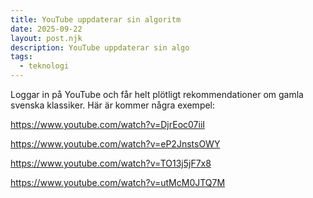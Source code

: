 ```yaml
---
title: YouTube uppdaterar sin algoritm
date: 2025-09-22
layout: post.njk 
description: YouTube uppdaterar sin algo
tags:
  - teknologi
---
```


Loggar in på YouTube och får helt plötligt rekommendationer om gamla svenska klassiker. Här är kommer några exempel:

<https://www.youtube.com/watch?v=DjrEoc07iiI>

<https://www.youtube.com/watch?v=eP2JnstsOWY>

<https://www.youtube.com/watch?v=TO13j5jF7x8>

<https://www.youtube.com/watch?v=utMcM0JTQ7M>
